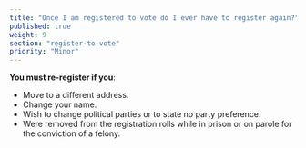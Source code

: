 ```yaml
---
title: "Once I am registered to vote do I ever have to register again?"
published: true
weight: 9
section: "register-to-vote"
priority: "Minor"
---
```

**You must re-register if you**:  
- Move to a different address.  
- Change your name.  
- Wish to change political parties or to state no party preference.  
- Were removed from the registration rolls while in prison or on parole for the conviction of a felony.  
